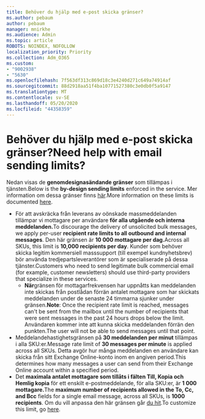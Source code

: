 ```yaml
---
title: Behöver du hjälp med e-post skicka gränser?
ms.author: pebaum
author: pebaum
manager: mnirkhe
ms.audience: Admin
ms.topic: article
ROBOTS: NOINDEX, NOFOLLOW
localization_priority: Priority
ms.collection: Adm_O365
ms.custom:
- "9002938"
- "5630"
ms.openlocfilehash: 7f563df313c869d18c3e4240d271c649a74914af
ms.sourcegitcommit: 88d2918aa51f4ba10771527380c3e0db0f5a9147
ms.translationtype: MT
ms.contentlocale: sv-SE
ms.lasthandoff: 05/20/2020
ms.locfileid: "44358359"
---
```

# <a name="need-help-with-email-sending-limits"></a><span data-ttu-id="09e14-102">Behöver du hjälp med e-post skicka gränser?</span><span class="sxs-lookup"><span data-stu-id="09e14-102">Need help with email sending limits?</span></span>

<span data-ttu-id="09e14-103">Nedan visas de **genomdesignasändande gränser** som tillämpas i tjänsten.</span><span class="sxs-lookup"><span data-stu-id="09e14-103">Below is the **by-design sending limits** enforced in the service.</span></span> <span data-ttu-id="09e14-104">Mer information om dessa gränser finns [här](https://docs.microsoft.com/office365/servicedescriptions/exchange-online-service-description/exchange-online-limits#receiving-and-sending-limits).</span><span class="sxs-lookup"><span data-stu-id="09e14-104">More information on these limits is documented [here](https://docs.microsoft.com/office365/servicedescriptions/exchange-online-service-description/exchange-online-limits#receiving-and-sending-limits).</span></span>

- <span data-ttu-id="09e14-105">För att avskräcka från leverans av oönskade massmeddelanden tillämpar vi mottagare per användare **för alla utgående och interna meddelanden.**</span><span class="sxs-lookup"><span data-stu-id="09e14-105">To discourage the delivery of unsolicited bulk messages, we apply per-user **recipient rate limits to all outbound and internal messages**.</span></span> <span data-ttu-id="09e14-106">Den här gränsen är **10 000 mottagare per dag.**</span><span class="sxs-lookup"><span data-stu-id="09e14-106">Across all SKUs, this limit is **10,000 recipients per day**.</span></span>  <span data-ttu-id="09e14-107">Kunder som behöver skicka legitim kommersiell masssupport (till exempel kundnyhetsbrev) bör använda tredjepartsleverantörer som är specialiserade på dessa tjänster.</span><span class="sxs-lookup"><span data-stu-id="09e14-107">Customers who need to send legitimate bulk commercial email (for example, customer newsletters) should use third-party providers that specialize in these services.</span></span>
    - <span data-ttu-id="09e14-108">**När**gränsen för mottagarfrekvensen har uppnåtts kan meddelanden inte skickas från postlådan förrän antalet mottagare som har skickats meddelanden under de senaste 24 timmarna sjunker under gränsen.</span><span class="sxs-lookup"><span data-stu-id="09e14-108">**Note**: Once the recipient rate limit is reached, messages can't be sent from the mailbox until the number of recipients that were sent messages in the past 24 hours drops below the limit.</span></span> <span data-ttu-id="09e14-109">Användaren kommer inte att kunna skicka meddelanden förrän den punkten.</span><span class="sxs-lookup"><span data-stu-id="09e14-109">The user will not be able to send messages until that point.</span></span>
- <span data-ttu-id="09e14-110">Meddelandehastighetsgränsen på **30 meddelanden per minut** tillämpas i alla SKU:er.</span><span class="sxs-lookup"><span data-stu-id="09e14-110">Message rate limit of **30 messages per minute** is applied across all SKUs.</span></span> <span data-ttu-id="09e14-111">Detta avgör hur många meddelanden en användare kan skicka från sitt Exchange Online-konto inom en angiven period.</span><span class="sxs-lookup"><span data-stu-id="09e14-111">This determines how many messages a user can send from their Exchange Online account within a specified period.</span></span>
- <span data-ttu-id="09e14-112">Det **maximala antalet mottagare som tillåts i fälten Till, Kopia och Hemlig kopia** för ett enskilt e-postmeddelande, för alla SKU:er, är **1 000 mottagare.**</span><span class="sxs-lookup"><span data-stu-id="09e14-112">The **maximum number of recipients allowed in the To, Cc, and Bcc** fields for a single email message, across all SKUs, is **1000 recipients**.</span></span> <span data-ttu-id="09e14-113">Om du vill anpassa den här gränsen går [du hit](https://techcommunity.microsoft.com/t5/exchange-team-blog/customizable-recipient-limits-in-office-365/ba-p/1183228).</span><span class="sxs-lookup"><span data-stu-id="09e14-113">To customize this limit, go [here](https://techcommunity.microsoft.com/t5/exchange-team-blog/customizable-recipient-limits-in-office-365/ba-p/1183228).</span></span>
